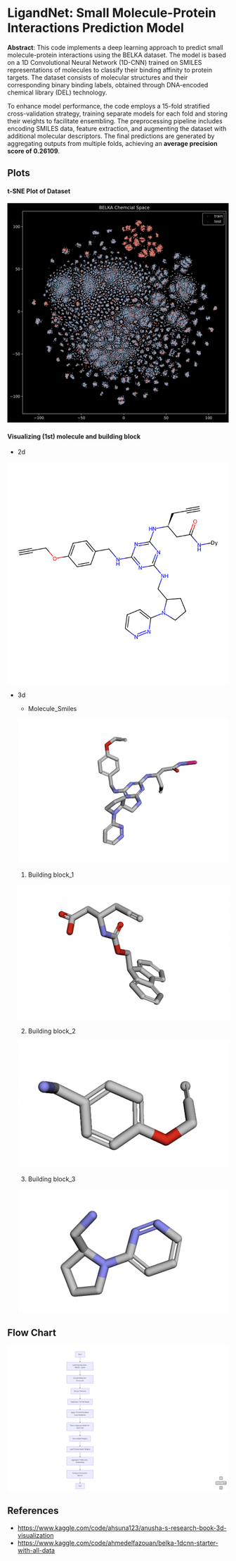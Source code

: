 # **LigandNet**: Small Molecule-Protein Interactions Prediction Model 

**Abstract**: This code implements a deep learning approach to predict small molecule-protein interactions using the BELKA dataset. The model is based on a 1D Convolutional Neural Network (1D-CNN) trained on SMILES representations of molecules to classify their binding affinity to protein targets. The dataset consists of molecular structures and their corresponding binary binding labels, obtained through DNA-encoded chemical library (DEL) technology.

To enhance model performance, the code employs a 15-fold stratified cross-validation strategy, training separate models for each fold and storing their weights to facilitate ensembling. The preprocessing pipeline includes encoding SMILES data, feature extraction, and augmenting the dataset with additional molecular descriptors. The final predictions are generated by aggregating outputs from multiple folds, achieving an **average precision score of 0.26109**.

## Plots

#### t-SNE Plot of Dataset
![Plot1](./img/tsne_plot.png)

#### Visualizing (1st) molecule and building block
- 2d
  
![Plot2](./img/first_data_plot.png)

- 3d

  - Molecule_Smiles
    
  ![Plot3](./img/msimile.png)

  1. Building block_1
     
  ![Plot4](./img/bb1.png)

  2. Building block_2
     
  ![Plot5](./img/bb2.png)

  3. Building block_3
     
  ![Plot6](./img/bb3.png)


## Flow Chart

![Plot7](./img/mermaid-diagram-2025-02-27-130445.png)

## References

- https://www.kaggle.com/code/ahsuna123/anusha-s-research-book-3d-visualization
- https://www.kaggle.com/code/ahmedelfazouan/belka-1dcnn-starter-with-all-data
